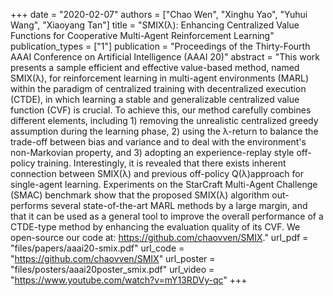 +++
date = "2020-02-07"
authors = ["Chao Wen", "Xinghu Yao", "Yuhui Wang", "Xiaoyang Tan"]
title = "SMIX(λ): Enhancing Centralized Value Functions for Cooperative Multi-Agent Reinforcement Learning"
publication_types = ["1"]
publication = "Proceedings of the Thirty-Fourth AAAI Conference on Artificial Intelligence (AAAI 20)"
abstract = "This work presents a sample efficient and effective value-based method, named SMIX(λ), for reinforcement learning in multi-agent environments (MARL) within the paradigm of centralized training with decentralized execution (CTDE), in which learning a stable and generalizable centralized value function (CVF) is crucial. To achieve this, our method carefully combines different elements, including 1) removing the unrealistic centralized greedy assumption during the learning phase, 2) using the λ-return to balance the trade-off between bias and variance and to deal with the environment's non-Markovian property, and 3) adopting an experience-replay style off-policy training. Interestingly, it is revealed that there exists inherent connection between SMIX(λ) and previous off-policy Q(λ)approach for single-agent learning. Experiments on the StarCraft Multi-Agent Challenge (SMAC) benchmark show that the proposed SMIX(λ) algorithm out-performs several state-of-the-art MARL methods by a large margin, and that it can be used as a general tool to improve the overall performance of a CTDE-type method by enhancing the evaluation quality of its CVF. We open-source our code at: https://github.com/chaovven/SMIX."
url_pdf = "files/papers/aaai20-smix.pdf"
url_code = "https://github.com/chaovven/SMIX"
url_poster = "files/posters/aaai20poster_smix.pdf"
url_video = "https://www.youtube.com/watch?v=mY13RDVy-qc"
+++
